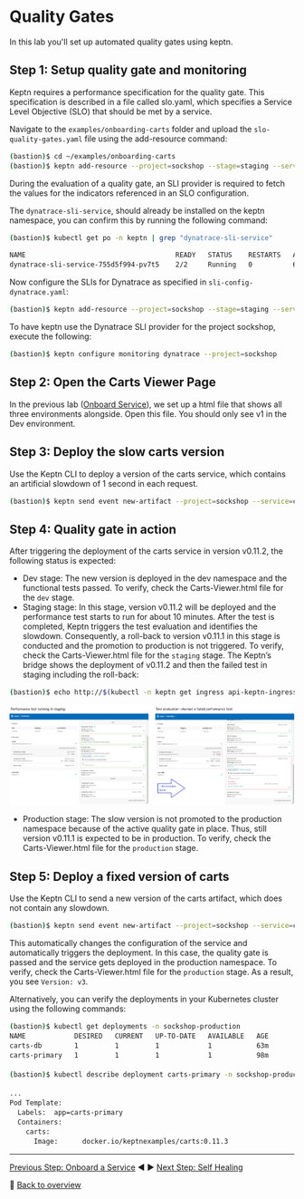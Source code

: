 # Quality Gates

In this lab you'll set up automated quality gates using keptn.

## Step 1: Setup quality gate and monitoring

Keptn requires a performance specification for the quality gate. This specification is described in a file called slo.yaml, which specifies a Service Level Objective (SLO) that should be met by a service.

Navigate to the `examples/onboarding-carts` folder and upload the `slo-quality-gates.yaml` file using the add-resource command:

```bash
(bastion)$ cd ~/examples/onboarding-carts
(bastion)$ keptn add-resource --project=sockshop --stage=staging --service=carts --resource=slo-quality-gates.yaml --resourceUri=slo.yaml
```

During the evaluation of a quality gate, an SLI provider is required to fetch the values for the indicators referenced in an SLO configuration.

The `dynatrace-sli-service`, should already be installed on the keptn namespace, you can confirm this by running the following command:

```bash
(bastion)$ kubectl get po -n keptn | grep "dynatrace-sli-service"
```

```bash
NAME                                     READY   STATUS    RESTARTS   AGE
dynatrace-sli-service-755d5f994-pv7t5    2/2     Running   0          62m
``` 

Now configure the SLIs for Dynatrace as specified in `sli-config-dynatrace.yaml`:
```bash
(bastion)$ keptn add-resource --project=sockshop --stage=staging --service=carts --resource=sli-config-dynatrace.yaml --resourceUri=dynatrace/sli.yaml
```
To have keptn use the Dynatrace SLI provider for the project sockshop, execute the following:
```bash
(bastion)$ keptn configure monitoring dynatrace --project=sockshop
```

## Step 2: Open the Carts Viewer Page

In the previous lab ([Onboard Service](../03_Onboard_Service)), we set up a html file that shows all three environments alongside. Open this file. You should only see v1 in the Dev environment.

## Step 3: Deploy the slow carts version

Use the Keptn CLI to deploy a version of the carts service, which contains an artificial slowdown of 1 second in each request.
```bash
(bastion)$ keptn send event new-artifact --project=sockshop --service=carts --image=docker.io/keptnexamples/carts --tag=0.11.2
```

## Step 4: Quality gate in action

After triggering the deployment of the carts service in version v0.11.2, the following status is expected:

* Dev stage: The new version is deployed in the dev namespace and the functional tests passed.
To verify, check the Carts-Viewer.html file for the `dev` stage.
* Staging stage: In this stage, version v0.11.2 will be deployed and the performance test starts to run for about 10 minutes. After the test is completed, Keptn triggers the test evaluation and identifies the slowdown. Consequently, a roll-back to version v0.11.1 in this stage is conducted and the promotion to production is not triggered.
To verify, check the Carts-Viewer.html file for the `staging` stage. The Keptn’s bridge shows the deployment of v0.11.2 and then the failed test in staging including the roll-back:

```bash
(bastion)$ echo http://$(kubectl -n keptn get ingress api-keptn-ingress -ojsonpath='{.spec.rules[0].host}')/bridge
```

![quality_gates](../assets/quality_gates.png)

* Production stage: The slow version is not promoted to the production namespace because of the active quality gate in place. Thus, still version v0.11.1 is expected to be in production.
To verify, check the Carts-Viewer.html file for the `production` stage.

## Step 5: Deploy a fixed version of carts

Use the Keptn CLI to send a new version of the carts artifact, which does not contain any slowdown.
```bash
(bastion)$ keptn send event new-artifact --project=sockshop --service=carts --image=docker.io/keptnexamples/carts --tag=0.11.3
```
This automatically changes the configuration of the service and automatically triggers the deployment. In this case, the quality gate is passed and the service gets deployed in the production namespace. To verify, check the Carts-Viewer.html file for the `production` stage. As a result, you see `Version: v3`.

Alternatively, you can verify the deployments in your Kubernetes cluster using the following commands:

```bash
(bastion)$ kubectl get deployments -n sockshop-production
NAME            DESIRED   CURRENT   UP-TO-DATE   AVAILABLE   AGE
carts-db        1         1         1            1           63m
carts-primary   1         1         1            1           98m

(bastion)$ kubectl describe deployment carts-primary -n sockshop-production

...
Pod Template:
  Labels:  app=carts-primary
  Containers:
    carts:
      Image:      docker.io/keptnexamples/carts:0.11.3
```

---

[Previous Step: Onboard a Service](../04_Onboard_Service) :arrow_backward: :arrow_forward: [Next Step: Self Healing](../06_Self_Healing)

:arrow_up_small: [Back to overview](../)
